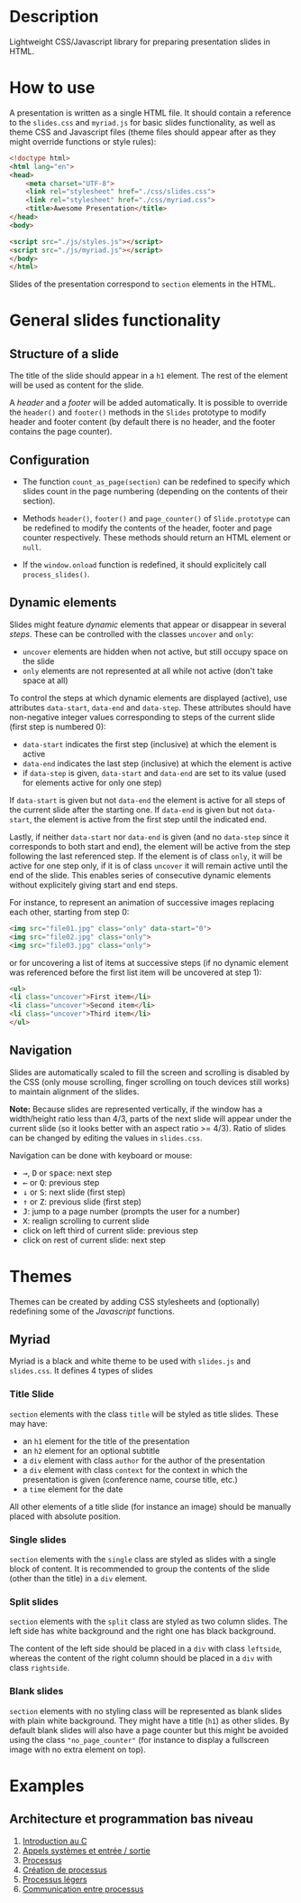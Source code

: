 # Description

Lightweight CSS/Javascript library for preparing presentation slides in HTML.


# How to use

A presentation is written as a single HTML file. It should contain a reference to the `slides.css` and `myriad.js` for
basic slides functionality, as well as theme CSS and Javascript files (theme files should appear after as they might
override functions or style rules): 

```html
<!doctype html>
<html lang="en">
<head>
    <meta charset="UTF-8">
    <link rel="stylesheet" href="./css/slides.css">
    <link rel="stylesheet" href="./css/myriad.css">
    <title>Awesome Presentation</title>
</head>
<body>

<script src="./js/styles.js"></script>
<script src="./js/myriad.js"></script>
</body>
</html>
```

Slides of the presentation correspond to `section` elements in the HTML.

# General slides functionality


## Structure of a slide

The title of the slide should appear in a `h1` element. The rest of the element will be used as content for the slide.

A _header_ and a _footer_ will be added automatically. It is possible to override the `header()` and `footer()` methods
in the `Slides` prototype to modify header and footer content (by default there is no header, and the footer contains
the page counter).

## Configuration

* The function `count_as_page(section)` can be redefined to specify which slides count in the page numbering (depending on the
contents of their section).

* Methods `header()`, `footer()` and `page_counter()` of `Slide.prototype` can be redefined to
modify the contents of the header, footer and page counter respectively. These methods should return an HTML element or
`null`.

* If the `window.onload` function is redefined, it should explicitely call `process_slides()`.


## Dynamic elements

Slides might feature _dynamic_ elements that appear or disappear in several _steps_. These can be controlled with the
classes `uncover` and `only`:
* `uncover` elements are hidden when not active, but still occupy space on the slide
* `only` elements are not represented at all while not active (don't take space at all)

To control the steps at which dynamic elements are displayed (active), use attributes `data-start`, `data-end` and 
`data-step`. These attributes should have non-negative integer values corresponding to steps of the current slide
(first step is numbered 0):
* `data-start` indicates the first step (inclusive) at which the element is active
* `data-end` indicates the last step (inclusive) at which the element is active
* if `data-step` is given, `data-start` and `data-end` are set to its value (used for elements active for only one step)

If `data-start` is given but not `data-end` the element is active for all steps of the current slide after the starting
one. If `data-end` is given but not `data-start`, the element is active from the first step until the indicated end.

Lastly, if neither `data-start` nor `data-end` is given (and no `data-step` since it corresponds to both start and end),
the element will be active from the step following the last referenced step. If the element is of class `only`, it 
will be active for one step only, if it is of class `uncover` it will remain active until the end of the slide. This 
enables series of consecutive dynamic elements without explicitely giving start and end steps.

For instance, to represent an animation of successive images replacing each other, starting from step 0:
```html
<img src="file01.jpg" class="only" data-start="0">
<img src="file02.jpg" class="only">
<img src="file03.jpg" class="only">
```
or for uncovering a list of items at successive steps (if no dynamic element was referenced before the first list 
item will be uncovered at step 1):
```html
<ul>
<li class="uncover">First item</li>
<li class="uncover">Second item</li>
<li class="uncover">Third item</li>
</ul>
```

## Navigation

Slides are automatically scaled to fill the screen and scrolling is disabled by the CSS (only mouse scrolling, finger
scrolling on touch devices still works) to maintain alignment of the slides.

**Note:** Because slides are represented vertically, if the window has a width/height ratio less than 4/3, parts of the 
next slide will appear under the current slide (so it looks better with an aspect ratio >= 4/3). Ratio of slides can 
be changed by editing the values in `slides.css`. 

Navigation can be done with keyboard or mouse:
* <kbd>&rarr;</kbd>, <kbd>D</kbd> or <kbd>space</kbd>: next step
* <kbd>&larr;</kbd> or <kbd>Q</kbd>: previous step
* <kbd>&darr;</kbd> or <kbd>S</kbd>: next slide (first step)
* <kbd>&uarr;</kbd> or <kbd>Z</kbd>: previous slide (first step)
* <kbd>J</kbd>: jump to a page number (prompts the user for a number)
* <kbd>X</kbd>: realign scrolling to current slide
* click on left third of current slide: previous step
* click on rest of current slide: next step

# Themes

Themes can be created by adding CSS stylesheets and (optionally) redefining some of the _Javascript_ functions.

## Myriad

Myriad is a black and white theme to be used with `slides.js` and `slides.css`. It defines 4 types of slides

### Title Slide

`section` elements with the class `title` will be styled as title slides. These may have:
* an `h1` element for the title of the presentation
* an `h2` element for an optional subtitle
* a `div` element with class `author` for the author of the presentation
* a `div` element with class `context` for the context in which the presentation is given (conference name, course 
title, etc.)
* a `time` element for the date

All other elements of a title slide (for instance an image) should be manually placed with absolute position.

### Single slides

`section` elements with the `single` class are styled as slides with a single block of content. It is recommended to
group the contents of the slide (other than the title) in a `div` element.

### Split slides

`section` elements with the `split` class are styled as two column slides. The left side has white background and the 
right one has black background.

The content of the left side should be placed in a `div` with class `leftside`, whereas the content of the right
column should be placed in a `div` with class `rightside`.

### Blank slides

`section` elements with no styling class will be represented as blank slides with plain white background. They might
have a title (`h1`) as other slides. By default blank slides will also have a page counter but this might be avoided
using the class `"no_page_counter"` (for instance to display a fullscreen image with no extra element on top).

# Examples

## Architecture et programmation bas niveau

1. [Introduction au C](./archi2/cours01.html)
1. [Appels systèmes et entrée / sortie](./archi2/cours02.html)
1. [Processus](./archi2/cours03.html)
1. [Création de processus](./archi2/cours04.html)
1. [Processus légers](./archi2/cours05.html)
1. [Communication entre processus](./archi2/cours06.html)
